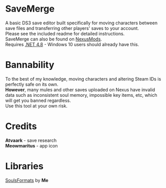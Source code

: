 # SaveMerge
A basic DS3 save editor built specifically for moving characters between save files and transferring other players' saves to your account.  
Please see the included readme for detailed instructions.  
SaveMerge can also be found on [NexusMods](https://www.nexusmods.com/darksouls3/mods/409).  
Requires [.NET 4.8](https://dotnet.microsoft.com/download/thank-you/net48) - Windows 10 users should already have this.

# Bannability
To the best of my knowledge, moving characters and altering Steam IDs is perfectly safe on its own.  
**However**, many mules and other saves uploaded on Nexus have invalid data such as inconsistent soul memory, impossible key items, etc, which will get you banned regardless.  
Use this tool at your own risk.

# Credits
**Atvaark** - save research  
**Meowmaritus** - app icon

# Libraries
[SoulsFormats](https://github.com/JKAnderson/SoulsFormats) by **Me**